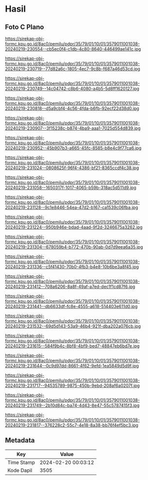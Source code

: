 # Hasil

## Foto C Plano

https://sirekap-obj-formc.kpu.go.id/8ac0/pemilu/pdpr/35/79/01/10/01/3579011001038-20240219-230554--cb5ec0f4-c1db-4c80-8640-446499ae141c.jpg

https://sirekap-obj-formc.kpu.go.id/8ac0/pemilu/pdpr/35/79/01/10/01/3579011001038-20240219-230719--77d82a6c-1805-4ec7-9c8b-f687a46d53cd.jpg

https://sirekap-obj-formc.kpu.go.id/8ac0/pemilu/pdpr/35/79/01/10/01/3579011001038-20240219-230749--14c04742-c8b6-4080-a4b5-5d8ff1620127.jpg

https://sirekap-obj-formc.kpu.go.id/8ac0/pemilu/pdpr/35/79/01/10/01/3579011001038-20240219-230818--d5a9cbf4-4c56-4fda-b6fb-92ecf22d38d0.jpg

https://sirekap-obj-formc.kpu.go.id/8ac0/pemilu/pdpr/35/79/01/10/01/3579011001038-20240219-230907--3f15238c-b874-4ba9-aaa1-7025d554d839.jpg

https://sirekap-obj-formc.kpu.go.id/8ac0/pemilu/pdpr/35/79/01/10/01/3579011001038-20240219-230952--45b907b3-a665-45fc-8585-b8e4c9f77ca6.jpg

https://sirekap-obj-formc.kpu.go.id/8ac0/pemilu/pdpr/35/79/01/10/01/3579011001038-20240219-231024--0808625f-96f4-4386-bf21-8365ccdf4c38.jpg

https://sirekap-obj-formc.kpu.go.id/8ac0/pemilu/pdpr/35/79/01/10/01/3579011001038-20240219-231058--1650317f-1017-4065-b59b-318ac5d511d9.jpg

https://sirekap-obj-formc.kpu.go.id/8ac0/pemilu/pdpr/35/79/01/10/01/3579011001038-20240219-231128--9c1e8446-54ea-47d2-b167-ca1539c06fba.jpg

https://sirekap-obj-formc.kpu.go.id/8ac0/pemilu/pdpr/35/79/01/10/01/3579011001038-20240219-231224--950b946e-bdad-4aad-9f2d-3246675a3262.jpg

https://sirekap-obj-formc.kpu.go.id/8ac0/pemilu/pdpr/35/79/01/10/01/3579011001038-20240219-231304--678059b4-b772-470b-90ab-0d7d9eea6a35.jpg

https://sirekap-obj-formc.kpu.go.id/8ac0/pemilu/pdpr/35/79/01/10/01/3579011001038-20240219-231336--c5f41430-70b0-4fb3-b4e8-10b6be3a8f45.jpg

https://sirekap-obj-formc.kpu.go.id/8ac0/pemilu/pdpr/35/79/01/10/01/3579011001038-20240219-231412--708a6206-8a8f-49af-a7ed-dec1f1cd87f6.jpg

https://sirekap-obj-formc.kpu.go.id/8ac0/pemilu/pdpr/35/79/01/10/01/3579011001038-20240219-231441--db6633df-fc8e-4555-a618-514403e611d0.jpg

https://sirekap-obj-formc.kpu.go.id/8ac0/pemilu/pdpr/35/79/01/10/01/3579011001038-20240219-231532--69d5d143-53a9-46b4-921f-dba202a076cb.jpg

https://sirekap-obj-formc.kpu.go.id/8ac0/pemilu/pdpr/35/79/01/10/01/3579011001038-20240219-231615--584f9b4c-8bf8-4bf9-bed7-48847eb6bd7e.jpg

https://sirekap-obj-formc.kpu.go.id/8ac0/pemilu/pdpr/35/79/01/10/01/3579011001038-20240219-231644--0c9d97dd-8661-4f62-9efd-1ea5849d5d9f.jpg

https://sirekap-obj-formc.kpu.go.id/8ac0/pemilu/pdpr/35/79/01/10/01/3579011001038-20240219-231717--94535789-9875-450b-9ebd-208af6a0207f.jpg

https://sirekap-obj-formc.kpu.go.id/8ac0/pemilu/pdpr/35/79/01/10/01/3579011001038-20240219-231749--2b10d84c-ba74-4d43-8e47-55c5787415f3.jpg

https://sirekap-obj-formc.kpu.go.id/8ac0/pemilu/pdpr/35/79/01/10/01/3579011001038-20240219-231817--376228c2-55c7-4e18-8a38-bb76f4ef5bc3.jpg


## Metadata

| Key        | Value               |
| ---------- | ------------------- |
| Time Stamp | 2024-02-20 00:03:12 |
| Kode Dapil | 3505                |



